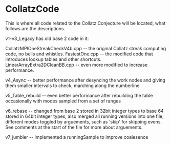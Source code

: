 # CollatzCode
This is where all code related to the Collatz Conjecture will be located, what follows are the descriptions.

v1-v3_Legacy has old base 2 code in it:

CollatzMPIOneStreakCheckV4b.cpp -- the original Collatz streak computing code, no bells and whistles.
FastestOne.cpp -- the modified code that introduces lookup tables and other shortcuts.
LinearArrayExtra2DCleanBB.cpp -- even more modified to increase performance.

v4_Async -- better performance after desyncing the work nodes and giving them smaller intervals to check, marching along the numberline

v5_Table_rebuild -- even better performance after rebuilding the table occasionally with modes sampled from a set of ranges

v6_rebase -- changed from base 2 stored in 32bit integer types to base 64 stored in 64bit integer types, also merged all running versions into one file, different modes toggled by arguements, such as 'skip' for skipping evens. See comments at the start of the file for more about arguements.

v7_jumbler -- implemented a runningSample to improve coalesence
